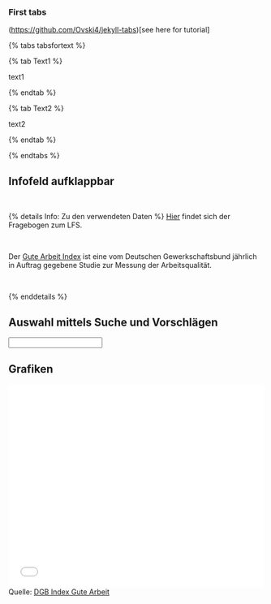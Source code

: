 ### First tabs

(https://github.com/Ovski4/jekyll-tabs)[see here for tutorial]

{% tabs tabsfortext %}

{% tab Text1 %}

<p> text1 </p>

{% endtab %}

{% tab Text2 %}

<p> text2 </p>

{% endtab %}

{% endtabs %}


## Infofeld aufklappbar

<br>

{% details Info: Zu den verwendeten Daten %}
<a href="https://www.gesis.org/missy/files/documents/EU-LFS/Codebook_EU-LFS-2017-yearly.pdf">Hier</a> findet sich der Fragebogen zum LFS. 

<br>

Der <a href="https://index-gute-arbeit.dgb.de/veroeffentlichungen/copy_of_jahresreports"> Gute Arbeit Index</a> ist eine vom Deutschen Gewerkschaftsbund
jährlich in Auftrag gegebene Studie zur Messung der Arbeitsqualität.

<br>

{% enddetails %}



## Auswahl mittels Suche und Vorschlägen


<div>
    <datalist id="suggestions">
        <option>First option</option>
        <option>Second Option</option>
    </datalist>
    <input  autoComplete="on" list="suggestions"/> 
</div>



## Grafiken


<div class="l-page">
  <iframe src="{{ '/assets/plotly/linechart.html' | relative_url }}" scrolling='no' frameborder='0' height="400px" width="100%"></iframe>
</div>
<div class="caption">
 Quelle: <a href="https://index-gute-arbeit.dgb.de/veroeffentlichungen/copy_of_jahresreports/++co++b20b2d92-507f-11ed-b251-001a4a160123" target="_blank">DGB Index Gute Arbeit</a>
</div>
